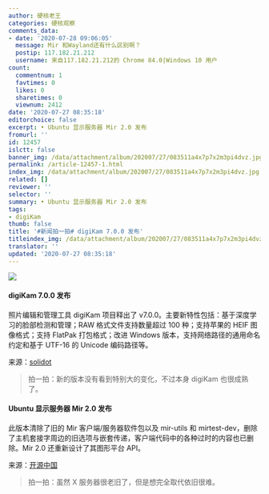 ```yaml
---
author: 硬核老王
categories: 硬核观察
comments_data:
- date: '2020-07-28 09:06:05'
  message: Mir 和Wayland还有什么区别啊？
  postip: 117.182.21.212
  username: 来自117.182.21.212的 Chrome 84.0|Windows 10 用户
count:
  commentnum: 1
  favtimes: 0
  likes: 0
  sharetimes: 0
  viewnum: 2412
date: '2020-07-27 08:35:18'
editorchoice: false
excerpt: • Ubuntu 显示服务器 Mir 2.0 发布
fromurl: ''
id: 12457
islctt: false
banner_img: /data/attachment/album/202007/27/083511a4x7p7x2m3pi4dvz.jpg
permalink: /article-12457-1.html
index_img: /data/attachment/album/202007/27/083511a4x7p7x2m3pi4dvz.jpg
related: []
reviewer: ''
selector: ''
summary: • Ubuntu 显示服务器 Mir 2.0 发布
tags:
- digiKam
thumb: false
title: '#新闻拍一拍# digiKam 7.0.0 发布'
titleindex_img: /data/attachment/album/202007/27/083511a4x7p7x2m3pi4dvz.jpg
translator: ''
updated: '2020-07-27 08:35:18'
---
```


![](/data/attachment/album/202007/27/083511a4x7p7x2m3pi4dvz.jpg)


#### digiKam 7.0.0 发布


照片编辑和管理工具 digiKam 项目释出了 v7.0.0。主要新特性包括：基于深度学习的脸部检测和管理；RAW 格式文件支持数量超过 100 种；支持苹果的 HEIF 图像格式；支持 FlatPak 打包格式；改进 Windows 版本，支持网络路径的通用命名约定和基于 UTF-16 的 Unicode 编码路径等。


来源：[solidot](https://www.solidot.org/story?sid=65053)



> 
> 拍一拍：新的版本没有看到特别大的变化，不过本身 digiKam 也很成熟了。
> 
> 
> 


#### Ubuntu 显示服务器 Mir 2.0 发布


此版本清除了旧的 Mir 客户端/服务器软件包以及 mir-utils 和 mirtest-dev，删除了主机套接字周边的旧选项与嵌套传递，客户端代码中的各种过时的内容也已删除。Mir 2.0 还重新设计了其图形平台 API。


来源：[开源中国](https://www.oschina.net/news/117472/mir-2-0-released)



> 
> 拍一拍：虽然 X 服务器很老旧了，但是想完全取代依旧很难。
> 
> 
>
